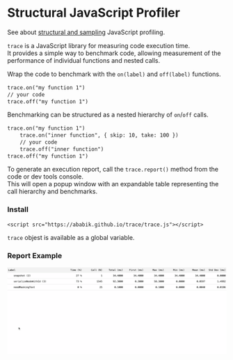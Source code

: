 # Structural JavaScript Profiler

See about [structural and sampling](https://www.igvita.com/slides/2012/structural-and-sampling-javascript-profiling-in-chrome.pdf) JavaScript profiling.  

`trace` is a JavaScript library for measuring code execution time.  
It provides a simple way to benchmark code, allowing measurement of the performance of individual functions and nested calls. 

Wrap the code to benchmark with the `on(label)` and `off(label)` functions.
```
trace.on("my function 1")
// your code
trace.off("my function 1")
```

Benchmarking can be structured as a nested hierarchy of `on`/`off` calls.
```
trace.on("my function 1")
    trace.on("inner function", { skip: 10, take: 100 })
    // your code
    trace.off("inner function")
trace.off("my function 1")
```

To generate an execution report, call the `trace.report()` method from the code or dev tools console.  
This will open a popup window with an expandable table representing the call hierarchy and benchmarks. 

### Install
```
<script src="https://ababik.github.io/trace/trace.js"></script>
```
`trace` objest is available as a global variable.

### Report Example
![Report example](./public/example.gif)